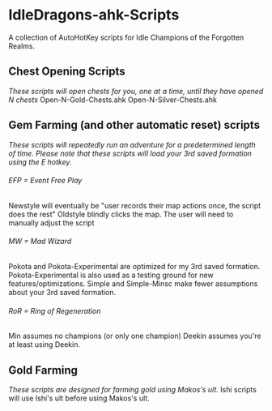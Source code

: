 # IdleDragons-ahk-Scripts
A collection of AutoHotKey scripts for Idle Champions of the Forgotten Realms.

## Chest Opening Scripts
*These scripts will open chests for you, one at a time, until they have opened N chests*
Open-N-Gold-Chests.ahk
Open-N-Silver-Chests.ahk

## Gem Farming (and other automatic reset) scripts
*These scripts will repeatedly run an adventure for a predetermined length of time.*
*Please note that these scripts will load your 3rd saved formation using the E hotkey.*
###### EFP = Event Free Play
Newstyle will eventually be "user records their map actions once, the script does the rest"
Oldstyle blindly clicks the map. The user will need to manually adjust the script
###### MW = Mad Wizard
Pokota and Pokota-Experimental are optimized for my 3rd saved formation.
Pokota-Experimental is also used as a testing ground for new features/optimizations.
Simple and Simple-Minsc make fewer assumptions about your 3rd saved formation.
###### RoR = Ring of Regeneration
Min assumes no champions (or only one champion)
Deekin assumes you're at least using Deekin.

## Gold Farming
*These scripts are designed for farming gold using Makos's ult.*
Ishi scripts will use Ishi's ult before using Makos's ult.


